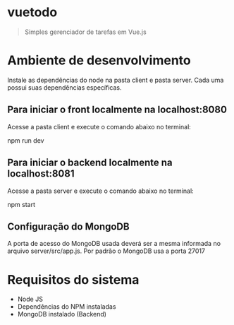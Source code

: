 # vuetodo

> Simples gerenciador de tarefas em Vue.js

# Ambiente de desenvolvimento

Instale as dependências do node na pasta client e pasta server.
Cada uma possui suas dependências específicas.

## Para iniciar o front localmente na localhost:8080
Acesse a pasta client e execute o comando abaixo no terminal:

npm run dev

## Para iniciar o backend localmente na localhost:8081
Acesse a pasta server e execute o comando abaixo no terminal:

npm start

## Configuração do MongoDB
A porta de acesso do MongoDB usada deverá ser a mesma informada no arquivo
server/src/app.js. Por padrão o MongoDB usa a porta 27017

# Requisitos do sistema

- Node JS
- Dependências do NPM instaladas
- MongoDB instalado (Backend)

```
